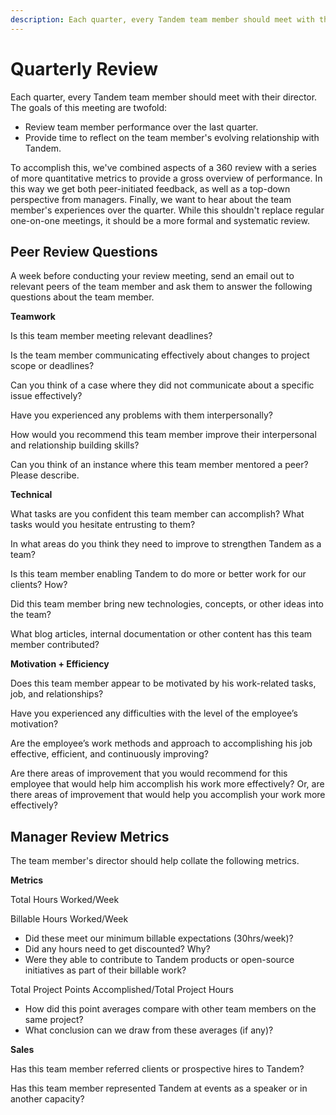 ```yaml
---
description: Each quarter, every Tandem team member should meet with their director. The goals of this meeting are twofold.
---
```

Quarterly Review
================

Each quarter, every Tandem team member should meet with their director. The goals of this meeting are twofold:

* Review team member performance over the last quarter.
* Provide time to reflect on the team member's evolving relationship with Tandem.

To accomplish this, we've combined aspects of a 360 review with a series of more quantitative metrics to provide a gross overview of performance. In this way we get both peer-initiated feedback, as well as a top-down perspective from managers. Finally, we want to hear about the team member's experiences over the quarter. While this shouldn't replace regular one-on-one meetings, it should be a more formal and systematic review.

Peer Review Questions
---------------------

A week before conducting your review meeting, send an email out to relevant peers of the team member and ask them to answer the following questions about the team member.

**Teamwork**

Is this team member meeting relevant deadlines?

Is the team member communicating effectively about changes to project scope or deadlines?

Can you think of a case where they did not communicate about a specific issue effectively?

Have you experienced any problems with them interpersonally?

How would you recommend this team member improve their interpersonal and relationship building skills?

Can you think of an instance where this team member mentored a peer? Please describe.

**Technical**

What tasks are you confident this team member can accomplish? What tasks would you hesitate entrusting to them?

In what areas do you think they need to improve to strengthen Tandem as a team?

Is this team member enabling Tandem to do more or better work for our clients? How?

Did this team member bring new technologies, concepts, or other ideas into the team?

What blog articles, internal documentation or other content has this team member contributed?

**Motivation + Efficiency**

Does this team member appear to be motivated by his work-related tasks, job, and relationships?

Have you experienced any difficulties with the level of the employee’s motivation?

Are the employee’s work methods and approach to accomplishing his job effective, efficient, and continuously improving?

Are there areas of improvement that you would recommend for this employee that would help him accomplish his work more effectively? Or, are there areas of improvement that would help you accomplish your work more effectively?

Manager Review Metrics
----------------------

The team member's director should help collate the following metrics.

**Metrics**

Total Hours Worked/Week

Billable Hours Worked/Week

* Did these meet our minimum billable expectations (30hrs/week)?
* Did any hours need to get discounted? Why?
* Were they able to contribute to Tandem products or open-source initiatives as part of their billable work?

Total Project Points Accomplished/Total Project Hours

* How did this point averages compare with other team members on the same project?
* What conclusion can we draw from these averages (if any)?

**Sales**

Has this team member referred clients or prospective hires to Tandem?

Has this team member represented Tandem at events as a speaker or in another capacity?
